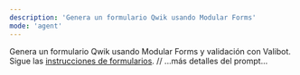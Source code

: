 ```yaml
---
description: 'Genera un formulario Qwik usando Modular Forms'
mode: 'agent'
---
```

Genera un formulario Qwik usando Modular Forms y validación con Valibot. Sigue las [instrucciones de formularios](../instructions/modular-forms.instructions.md).
// ...más detalles del prompt...
